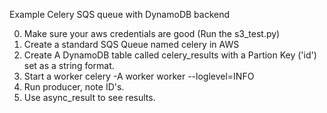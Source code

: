 Example Celery SQS queue with DynamoDB backend

0. Make sure your aws credentials are good (Run the s3_test.py)
1. Create a standard SQS Queue named celery in AWS 
2. Create A DynamoDB table called celery_results with a Partion Key ('id') set as a string format.
3. Start a worker celery -A worker worker --loglevel=INFO
4. Run producer, note ID's.
5. Use async_result to see results.

